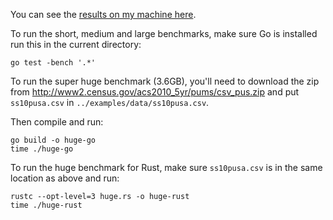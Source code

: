 You can see the [results on my machine 
here](https://github.com/BurntSushi/rust-csv/blob/master/bench/results).

To run the short, medium and large benchmarks, make sure Go is installed run 
this in the current directory:

    go test -bench '.*'

To run the super huge benchmark (3.6GB), you'll need to download the zip from
http://www2.census.gov/acs2010_5yr/pums/csv_pus.zip and put `ss10pusa.csv` in
`../examples/data/ss10pusa.csv`.

Then compile and run:

    go build -o huge-go
    time ./huge-go

To run the huge benchmark for Rust, make sure `ss10pusa.csv` is in the same 
location as above and run:

    rustc --opt-level=3 huge.rs -o huge-rust
    time ./huge-rust

